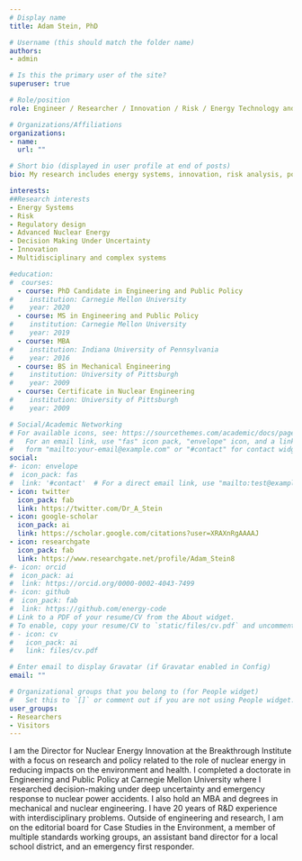 ```yaml
---
# Display name
title: Adam Stein, PhD

# Username (this should match the folder name)
authors:
- admin

# Is this the primary user of the site?
superuser: true

# Role/position
role: Engineer / Researcher / Innovation / Risk / Energy Technology and Policy 

# Organizations/Affiliations
organizations:
- name:
  url: ""

# Short bio (displayed in user profile at end of posts)
bio: My research includes energy systems, innovation, risk analysis, policy solutions, and deep uncertainty.

interests:
##Research interests 
- Energy Systems
- Risk
- Regulatory design
- Advanced Nuclear Energy
- Decision Making Under Uncertainty 
- Innovation
- Multidisciplinary and complex systems 

#education:
#  courses:
  - course: PhD Candidate in Engineering and Public Policy
#    institution: Carnegie Mellon University
#    year: 2020
  - course: MS in Engineering and Public Policy 
#    institution: Carnegie Mellon University
#    year: 2019
  - course: MBA 
#    institution: Indiana University of Pennsylvania
#    year: 2016    
  - course: BS in Mechanical Engineering
#    institution: University of Pittsburgh
#    year: 2009
  - course: Certificate in Nuclear Engineering
#    institution: University of Pittsburgh
#    year: 2009  

# Social/Academic Networking
# For available icons, see: https://sourcethemes.com/academic/docs/page-builder/#icons
#   For an email link, use "fas" icon pack, "envelope" icon, and a link in the
#   form "mailto:your-email@example.com" or "#contact" for contact widget.
social:
#- icon: envelope
#  icon_pack: fas
#  link: '#contact'  # For a direct email link, use "mailto:test@example.org".
- icon: twitter
  icon_pack: fab
  link: https://twitter.com/Dr_A_Stein
- icon: google-scholar
  icon_pack: ai
  link: https://scholar.google.com/citations?user=XRAXnRgAAAAJ
- icon: researchgate
  icon_pack: fab
  link: https://www.researchgate.net/profile/Adam_Stein8
#- icon: orcid
#  icon_pack: ai
#  link: https://orcid.org/0000-0002-4043-7499
#- icon: github
#  icon_pack: fab
#  link: https://github.com/energy-code
# Link to a PDF of your resume/CV from the About widget.
# To enable, copy your resume/CV to `static/files/cv.pdf` and uncomment the lines below.
# - icon: cv
#   icon_pack: ai
#   link: files/cv.pdf

# Enter email to display Gravatar (if Gravatar enabled in Config)
email: ""

# Organizational groups that you belong to (for People widget)
#   Set this to `[]` or comment out if you are not using People widget.
user_groups:
- Researchers
- Visitors
---
```


I am the Director for Nuclear Energy Innovation at the Breakthrough Institute with a focus on research and policy related to the role of nuclear energy in reducing impacts on the environment and health. 
I completed a doctorate in Engineering and Public Policy at Carnegie Mellon University where I researched decision-making under deep uncertainty and emergency response to nuclear power accidents. I also hold an MBA and degrees in mechanical and nuclear engineering. I have 20 years of R&D experience with interdisciplinary problems. 
Outside of engineering and research, I am on the editorial board for Case Studies in the Environment, a member of multiple standards working groups, an assistant band director for a local school district, and an emergency first responder. 



